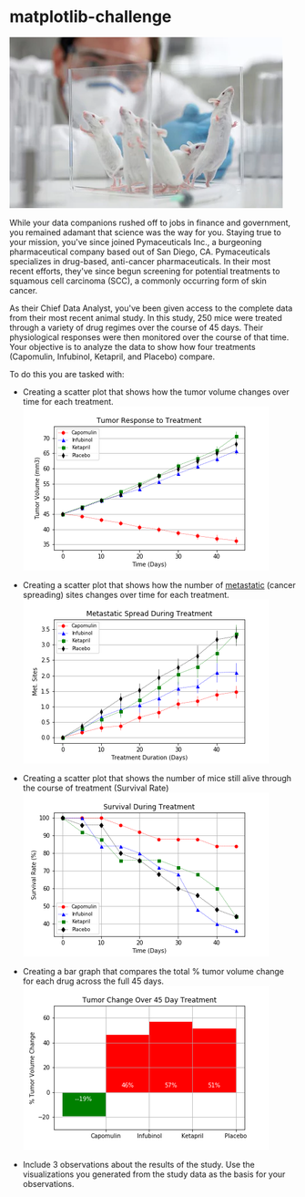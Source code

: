 # matplotlib-challenge
![intro](/Pymaceuticals/Images/mice.png)

While your data companions rushed off to jobs in finance and government, you remained adamant that science was the way for you. Staying true to your mission, you've since joined Pymaceuticals Inc., a burgeoning pharmaceutical company based out of San Diego, CA. Pymaceuticals specializes in drug-based, anti-cancer pharmaceuticals. In their most recent efforts, they've since begun screening for potential treatments to squamous cell carcinoma (SCC), a commonly occurring form of skin cancer.

As their Chief Data Analyst, you've been given access to the complete data from their most recent animal study. In this study, 250 mice were treated through a variety of drug regimes over the course of 45 days. Their physiological responses were then monitored over the course of that time. Your objective is to analyze the data to show how four treatments (Capomulin, Infubinol, Ketapril, and Placebo) compare.

To do this you are tasked with:

* Creating a scatter plot that shows how the tumor volume changes over time for each treatment.
![intro](/Pymaceuticals/Images/treatment.png)

* Creating a scatter plot that shows how the number of [metastatic](https://en.wikipedia.org/wiki/Metastasis) (cancer spreading) sites changes over time for each treatment.
![intro](/Pymaceuticals/Images/spread.png)

* Creating a scatter plot that shows the number of mice still alive through the course of treatment (Survival Rate)
![intro](/Pymaceuticals/Images/survival.png)

* Creating a bar graph that compares the total % tumor volume change for each drug across the full 45 days.
![intro](/Pymaceuticals/Images/change.png)

* Include 3 observations about the results of the study. Use the visualizations you generated from the study data as the basis for your observations.
